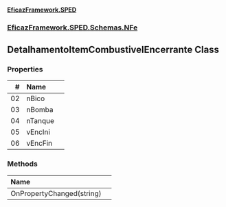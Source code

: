 #### [EficazFramework.SPED](EficazFrameworkSPED.md 'EficazFramework SPED')
### [EficazFramework.SPED.Schemas.NFe](EficazFramework.SPED.Schemas.NFe.md 'EficazFramework.SPED.Schemas.NFe')

## DetalhamentoItemCombustivelEncerrante Class
### Properties

| # | Name | |
| ---: | :--- | :--- |
| 02 | nBico |  |
| 03 | nBomba |  |
| 04 | nTanque |  |
| 05 | vEncIni |  |
| 06 | vEncFin |  |
### Methods

| Name | |
| :--- | :--- |
| OnPropertyChanged(string) |  |
